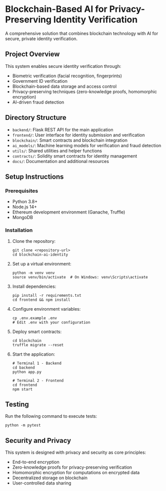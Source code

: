 # Blockchain-Based AI for Privacy-Preserving Identity Verification

A comprehensive solution that combines blockchain technology with AI for secure, private identity verification.

## Project Overview

This system enables secure identity verification through:
- Biometric verification (facial recognition, fingerprints)
- Government ID verification
- Blockchain-based data storage and access control
- Privacy-preserving techniques (zero-knowledge proofs, homomorphic encryption)
- AI-driven fraud detection

## Directory Structure

- `backend/`: Flask REST API for the main application
- `frontend/`: User interface for identity submission and verification
- `blockchain/`: Smart contracts and blockchain integration
- `ai_models/`: Machine learning models for verification and fraud detection
- `utils/`: Shared utilities and helper functions
- `contracts/`: Solidity smart contracts for identity management
- `docs/`: Documentation and additional resources

## Setup Instructions

### Prerequisites

- Python 3.8+
- Node.js 14+
- Ethereum development environment (Ganache, Truffle)
- MongoDB

### Installation

1. Clone the repository:
   ```
   git clone <repository-url>
   cd blockchain-ai-identity
   ```

2. Set up a virtual environment:
   ```
   python -m venv venv
   source venv/bin/activate  # On Windows: venv\Scripts\activate
   ```

3. Install dependencies:
   ```
   pip install -r requirements.txt
   cd frontend && npm install
   ```

4. Configure environment variables:
   ```
   cp .env.example .env
   # Edit .env with your configuration
   ```

5. Deploy smart contracts:
   ```
   cd blockchain
   truffle migrate --reset
   ```

6. Start the application:
   ```
   # Terminal 1 - Backend
   cd backend
   python app.py
   
   # Terminal 2 - Frontend
   cd frontend
   npm start
   ```

## Testing

Run the following command to execute tests:
```
python -m pytest
```

## Security and Privacy

This system is designed with privacy and security as core principles:
- End-to-end encryption
- Zero-knowledge proofs for privacy-preserving verification
- Homomorphic encryption for computations on encrypted data
- Decentralized storage on blockchain
- User-controlled data sharing 